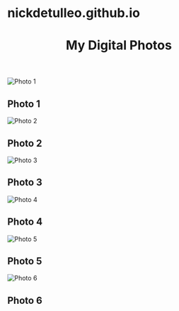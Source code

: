 # nickdetulleo.github.io
<!DOCTYPE html>
<html>
  <head>
    <title>My Digital Photos</title>
    <link rel="stylesheet" type="text/css" href="style.css">
  </head>
  <body>
    <header>
      <h1>My Digital Photos</h1>
    </header>
    <section class="photo-grid">
      <div class="photo">
        <img src="img/photo1.jpg" alt="Photo 1">
        <h2>Photo 1</h2>
      </div>
      <div class="photo">
        <img src="img/photo2.jpg" alt="Photo 2">
        <h2>Photo 2</h2>
      </div>
      <div class="photo">
        <img src="img/photo3.jpg" alt="Photo 3">
        <h2>Photo 3</h2>
      </div>
      <div class="photo">
        <img src="img/photo4.jpg" alt="Photo 4">
        <h2>Photo 4</h2>
      </div>
      <div class="photo">
        <img src="img/photo5.jpg" alt="Photo 5">
        <h2>Photo 5</h2>
      </div>
      <div class="photo">
        <img src="img/photo6.jpg" alt="Photo 6">
        <h2>Photo 6</h2>
      </div>
    </section>
  </body>
</html>
